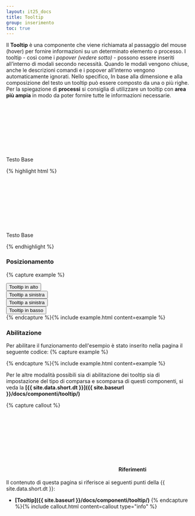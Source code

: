 ```yaml
---
layout: it25_docs
title: Tooltip
group: inserimento
toc: true
---
```


Il **Tooltip** è una componente che viene richiamata al passaggio del mouse (hover) per fornire informazioni su un determinato elemento o processo. I tooltip - così come i _popover (vedere sotto)_ - possono essere inseriti all’interno di modali secondo necessità. Quando le modali vengono chiuse, anche le descrizioni comandi e i popover all’interno vengono automaticamente ignorati.
Nello specifico, In base alla dimensione e alla composizione del testo un tooltip può essere composto da una o più righe. Per la spiegazione di **processi** si consiglia di utilizzare un tooltip con **area più ampia** in modo da poter fornire tutte le informazioni necessarie.

<div class="bd-example">
<p>Testo Base <sup><svg class="icon sup-sub" data-bs-toggle="tooltip" data-bs-placement="top"
              title="Breve testo esplicativo"><use href="/dist/svg/sprites.svg#it-help-circle"></use></svg></sup></p>
</div>

{% highlight html %}
<p>Testo Base <sup><svg class="icon sup-sub" data-bs-toggle="tooltip" data-bs-placement="top" title="Breve testo esplicativo"><use href="/dist/svg/sprites.svg#it-help-circle"></use></svg></sup></p>
{% endhighlight %}

### Posizionamento

{% capture example %}

<div class="container">
  <div class="row">
    <div class="col-12 col-md-4 offset-md-4">
      <button type="button" class="btn btn-primary" data-bs-toggle="tooltip" data-bs-placement="top"
              title="Breve testo esplicativo">Tooltip in alto
      </button>
    </div>
  </div>
  <div class="row mt-4">
    <div class="col-12 col-md-4">
      <button type="button" class="btn btn-primary" data-bs-toggle="tooltip" data-bs-placement="right"
              title="Breve testo esplicativo">Tooltip a sinistra
      </button>
    </div>
    <div class="col-12 col-md-4 offset-md-4">
      <button type="button" class="btn btn-primary" data-bs-toggle="tooltip" data-bs-placement="left"
              title="Lorem ipsum dolor sit amet, consectetur adipiscing elit. Nunc vel finibus augue.">Tooltip a sinistra
      </button>
    </div>
  </div>
  <div class="row mt-4">
    <div class="col-12 col-md-4 offset-md-4">
      <button type="button" class="btn btn-primary" data-bs-toggle="tooltip" data-bs-placement="bottom"
              title="Breve testo esplicativo">Tooltip in basso
      </button>
    </div>
  </div>
</div>
{% endcapture %}{% include example.html content=example %}

### Abilitazione

Per abilitare il funzionamento dell'esempio è stato inserito nella pagina il seguente codice:
{% capture example %}

<script>
  document.addEventListener("DOMContentLoaded", function() { 
    var tooltipTriggerList = [].slice.call(document.querySelectorAll('[data-bs-toggle="tooltip"]'))
    var tooltipList = tooltipTriggerList.map(function (tooltipTriggerEl) {
      return new bootstrap.Tooltip(tooltipTriggerEl)
    })
  })    
</script>

{% endcapture %}{% include example.html content=example %}

Per le altre modalità possibili sia di abilitazione dei tooltip sia di impostazione del tipo di comparsa e scomparsa di questi componenti, si veda la **[{{ site.data.short.dt }}]({{ site.baseurl }}/docs/componenti/tooltip/)**

{% capture callout %}

#### <svg class="icon icon-info icon-lg"><use xlink:href="{{ site.baseurl }}/dist/svg/sprites.svg#it-info-circle"></use></svg> Riferimenti

Il contenuto di questa pagina si riferisce ai seguenti punti della {{ site.data.short.dt }}:

- **[Tooltip]({{ site.baseurl }}/docs/componenti/tooltip/)**
  {% endcapture %}{% include callout.html content=callout type="info" %}
